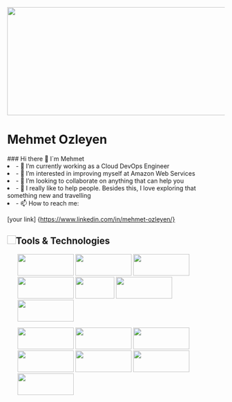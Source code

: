<img src="https://cdn.hostadvice.com/2021/10/10-16-2021---nxp-semiconductors-migrates-to-amazon-web-services-aws--1.png" width="1500" height="250">
<h1><strong>Mehmet Ozleyen</strong></h1>
### Hi there 👋 I`m Mehmet
<li>- 🔭 I’m currently working as a Cloud DevOps Engineer</li>
<li>- 🌱 I’m interested in improving myself at Amazon Web Services</li>
<li>- 👯 I’m looking to collaborate on anything that can help you</li>
<li>- 🤔 I really like to help people. Besides this, I love exploring that something new and travelling</li>
<li>- 📫 How to reach me: </li>

[your link] {https://www.linkedin.com/in/mehmet-ozleyen/}

<h2><img srd="https://as2.ftcdn.net/v2/jpg/02/23/32/47/1000_F_223324717_Qv8twva1rN91065WnsvfTso4PtCjxjpD.jpg" width="20" height="20">Tools & Technologies</h2>

 <ul>  

<img src="https://www.turbogeek.co.uk/wp-content/uploads/2018/11/hashicorp-terraform-banner.png" width="130" height="50">  <img src="https://res.cloudinary.com/practicaldev/image/fetch/s--0h5bkq-D--/c_imagga_scale,f_auto,fl_progressive,h_900,q_auto,w_1600/https://dev-to-uploads.s3.amazonaws.com/i/i0dyl2hs1upd539p6k25.jpg" width="130" height="50">  <img src="https://helios-i.mashable.com/imagery/articles/047UsVLCrupUmmsuitpn1nw/hero-image.fill.size_1248x702.v1623374965.png" width="130" height="50">  <img src="https://codefresh.io/wp-content/uploads/2017/02/Intro-to-Kubernetes-blog-b-2.png" width="130" height="50">  <img src="https://upload.wikimedia.org/wikipedia/commons/thumb/9/9a/Visual_Studio_Code_1.35_icon.svg/2048px-Visual_Studio_Code_1.35_icon.svg.png" width="90" height="50">  <img src="https://download.logo.wine/logo/Vim_(text_editor)/Vim_(text_editor)-Logo.wine.png" width="130" height="50"> <img src="https://www.kindpng.com/picc/m/715-7156771_grafana-png-grafana-logo-transparent-png.png" width="130" height="50">

 </ul>
 <ul>
                                                                                                                      
<img src="https://res.cloudinary.com/practicaldev/image/fetch/s--Tnjdmvd3--/c_imagga_scale,f_auto,fl_progressive,h_900,q_auto,w_1600/https://dev-to-uploads.s3.amazonaws.com/i/iut5bis60lukw02yoe3j.jpg" width="130" height="50"> 
<img src="https://cms-assets.tutsplus.com/uploads/users/1199/posts/25940/preview_image/ansible.png" width="130" height="50">  <img src="https://www.kindpng.com/picc/m/745-7454540_apache-maven-hd-png-download.png" width="130" height="50">
<img src="https://flyclipart.com/thumbs/set-up-docker-swarm-cluster-using-consul-dzone-cloud-docker-swarm-logo-1074961.png" width="130" height="50">  <img src="https://www.devopstechlab.com/wp-content/uploads/2018/01/jenkins-banner-1500x430.jpg" width="130" height="50"> 
<img src="https://cdn.hashnode.com/res/hashnode/image/upload/v1648922226106/ReijKvWX1.png" width="130" height="50">  <img src="https://www.cncf.io/wp-content/uploads/2020/08/prometheusBanner-1.png" width="130" height="50"> 
  
  

</ul>






